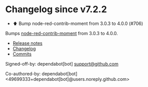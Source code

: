 # Changelog since v7.2.2
- ⬆️ Bump node-red-contrib-moment from 3.0.3 to 4.0.0 (#706)

Bumps [node-red-contrib-moment](https://github.com/totallyinformation/node-red-contrib-moment) from 3.0.3 to 4.0.0.
- [Release notes](https://github.com/totallyinformation/node-red-contrib-moment/releases)
- [Changelog](https://github.com/TotallyInformation/node-red-contrib-moment/blob/master/CHANGELOG.md)
- [Commits](https://github.com/totallyinformation/node-red-contrib-moment/compare/v3.0.3...v4.0.0)

Signed-off-by: dependabot[bot] <support@github.com>

Co-authored-by: dependabot[bot] <49699333+dependabot[bot]@users.noreply.github.com> 
